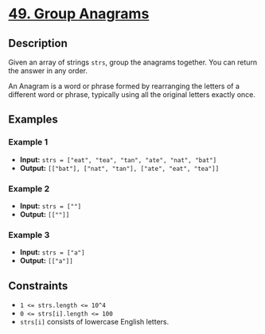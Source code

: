 # [49. Group Anagrams](https://leetcode.com/problems/group-anagrams/)

## Description

Given an array of strings `strs`, group the anagrams together. You can return the answer in any order.

An Anagram is a word or phrase formed by rearranging the letters of a different word or phrase, typically using all the original letters exactly once.

## Examples

### Example 1
- **Input:** `strs = ["eat", "tea", "tan", "ate", "nat", "bat"]`
- **Output:** `[["bat"], ["nat", "tan"], ["ate", "eat", "tea"]]`

### Example 2
- **Input:** `strs = [""]`
- **Output:** `[[""]]`

### Example 3
- **Input:** `strs = ["a"]`
- **Output:** `[["a"]]`

## Constraints
- `1 <= strs.length <= 10^4`
- `0 <= strs[i].length <= 100`
- `strs[i]` consists of lowercase English letters.
